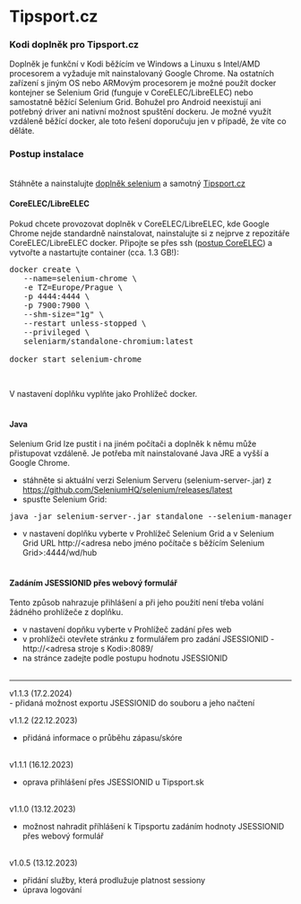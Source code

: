 <h1>Tipsport.cz</h1>
<p>
<h3>Kodi doplněk pro Tipsport.cz</h3>
<p>
Doplněk je funkční v Kodi běžícím ve Windows a Linuxu s Intel/AMD procesorem a vyžaduje mít nainstalovaný Google Chrome. Na ostatních zařízení s jiným OS nebo ARMovým procesorem je možné použít docker kontejner se Selenium Grid (funguje v CoreELEC/LibreELEC) nebo samostatně běžící Selenium Grid. Bohužel pro Android neexistují ani potřebný driver ani nativní možnost spuštění dockeru. Je možné využít vzdáleně běžící docker, ale toto řešení doporučuju jen v případě, že víte co děláte.<br>

<h3>Postup instalace</h3><br>
Stáhněte a nainstalujte <a href="https://codeload.github.com/waladir/script.module.selenium/zip/refs/heads/master">doplněk selenium</a> a samotný <a href="https://codeload.github.com/waladir/plugin.video.tipsport/zip/refs/heads/master">Tipsport.cz</a>

<h4>CoreELEC/LibreELEC</h4>
Pokud chcete provozovat doplněk v CoreELEC/LibreELEC, kde Google Chrome nejde standardně nainstalovat, nainstalujte si z nejprve z repozitáře CoreELEC/LibreELEC docker. Připojte se přes ssh (<a href="https://wiki.coreelec.org/coreelec:ssh">postup CoreELEC</a>) a vytvořte a nastartujte container (cca. 1.3 GB!):

<pre>
docker create \
   --name=selenium-chrome \
   -e TZ=Europe/Prague \
   -p 4444:4444 \
   -p 7900:7900 \
   --shm-size="1g" \
   --restart unless-stopped \
   --privileged \
   seleniarm/standalone-chromium:latest

docker start selenium-chrome
</pre><br>

V nastavení doplňku vyplňte jako Prohlížeč docker.<br><br>

<h4>Java</h4>
Selenium Grid lze pustit i na jiném počítači a doplněk k němu může přistupovat vzdáleně. Je potřeba mít nainstalované Java JRE a vyšší a Google Chrome.<br>

- stáhněte si aktuální verzi Selenium Serveru (selenium-server-<verze>.jar) z https://github.com/SeleniumHQ/selenium/releases/latest<br>
- spusťte Selenium Grid:<br>
 
<pre>java -jar selenium-server-<verze>.jar standalone --selenium-manager true</pre>
- v nastavení doplňku vyberte v Prohlížeč Selenium Grid a v Selenium Grid URL http://<adresa nebo jméno počítače s běžícím Selenium Grid>:4444/wd/hub<br><br>

<h4>Zadáním JSESSIONID přes webový formulář</h4>
Tento způsob nahrazuje přihlášení a při jeho použití není třeba volání žádného prohlížeče z doplňku.<br>

- v nastavení dopňku vyberte v Prohlížeč zadání přes web<br>
- v prohlížeči otevřete stránku z formulářem pro zadání JSESSIONID - http://&lt;adresa stroje s Kodi&gt;:8089/<br>
- na stránce zadejte podle postupu hodnotu JSESSIONID<br><br>

<hr>
v1.1.3 (17.2.2024)<br>
- přidaná možnost exportu JSESSIONID do souboru a jeho načtení<br>

v1.1.2 (22.12.2023)<br>
- přidáná informace o průběhu zápasu/skóre<br><br>

v1.1.1 (16.12.2023)<br>
- oprava přihlášení přes JSESSIONID u Tipsport.sk<br><br>

v1.1.0 (13.12.2023)<br>
- možnost nahradit příhlášení  k Tipsportu zadáním hodnoty JSESSIONID přes webový formulář<br><br>

v1.0.5 (13.12.2023)<br>
- přidání služby, která prodlužuje platnost sessiony<br>
- úprava logování<br><br>
</p>
